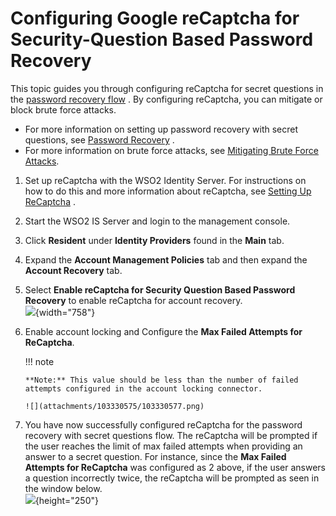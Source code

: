 # Configuring Google reCaptcha for Security-Question Based Password Recovery

This topic guides you through configuring reCaptcha for secret questions
in the [password recovery
flow](Password-Recovery_103330558.html#PasswordRecovery-Recoveryusingchallengequestions)
. By configuring reCaptcha, you can mitigate or block brute force
attacks.

  

-   For more information on setting up password recovery with secret
    questions, see [Password
    Recovery](Password-Recovery_103330558.html#PasswordRecovery-Recoveryusingchallengequestions)
    .
-   For more information on brute force attacks, see [Mitigating Brute
    Force Attacks](_Mitigating_Brute_Force_Attacks_).

  

1.  Set up reCaptcha with the WSO2 Identity Server. For instructions on
    how to do this and more information about reCaptcha, see [Setting Up
    ReCaptcha](https://docs.wso2.com/display/IS530/Setting+Up+ReCaptcha)
    .
2.  Start the WSO2 IS Server and login to the management console.
3.  Click **Resident** under **Identity Providers** found in the
    **Main** tab.
4.  Expand the **Account Management Policies** tab and then expand the
    **Account Recovery** tab.
5.  Select **Enable reCaptcha for Security Question Based Password
    Recovery** to enable reCaptcha for account recovery.  
    ![](attachments/103330575/103330576.png){width="758"}

6.  Enable account locking and Configure the **Max Failed Attempts for
    ReCaptcha**.

    !!! note
    
        **Note:** This value should be less than the number of failed
        attempts configured in the account locking connector.
    
        ![](attachments/103330575/103330577.png)
    

7.  You have now successfully configured reCaptcha for the password
    recovery with secret questions flow. The reCaptcha will be prompted
    if the user reaches the limit of max failed attempts when providing
    an answer to a secret question. For instance, since the **Max Failed
    Attempts for ReCaptcha** was configured as 2 above, if the user
    answers a question incorrectly twice, the reCaptcha will be prompted
    as seen in the window below.  
    ![](attachments/103330575/103330579.png){height="250"}

